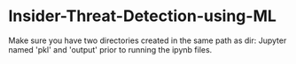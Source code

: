 # Insider-Threat-Detection-using-ML

Make sure you have two directories created in the same path as dir: Jupyter  named 'pkl' and 'output' prior to running the ipynb files.
